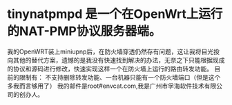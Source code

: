 # tinynatpmpd 是一个在OpenWrt上运行的NAT-PMP协议服务器端。
我的OpenWRT装上miniupnp后，在防火墙穿透仍然存有问题，这让我将目光投向其他的替代方案，遗憾的是我没有快速找到解决的办法，无奈之下只能根据现成的协议和源码进行修改，快速实现这样一个在防火墙上运行的路由转发功能。
目前的限制有： 不支持删除转发功能、一台机器只能有一个防火墙端口（但是这个多我而言够用了）
我的邮件是root#envcat.com,我是广州市孚海软件技术有限公司的创办人。
